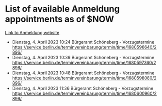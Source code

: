 # List of available Anmeldung appointments as of $NOW
[Link to Anmeldung website](https://service.berlin.de/terminvereinbarung/termin/tag.php?termin=1&anliegen[]=120686&dienstleisterlist=122210,122217,327316,122219,327312,122227,327314,122231,327346,122243,327348,122254,122252,329742,122260,329745,122262,329748,122271,327278,122273,327274,122277,327276,330436,122280,327294,122282,327290,122284,327292,122291,327270,122285,327266,122286,327264,122296,327268,150230,329760,122297,327286,122294,327284,122312,329763,122314,329775,122304,327330,122311,327334,122309,327332,317869,122281,327352,122279,329772,122283,122276,327324,122274,327326,122267,329766,122246,327318,122251,327320,122257,327322,122208,327298,122226,327300&herkunft=http%3A%2F%2Fservice.berlin.de%2Fdienstleistung%2F120686%2F)
- Dienstag, 4. April 2023 10:24 Bürgeramt Schöneberg - Vorzugstermine https://service.berlin.de/terminvereinbarung/termin/time/1680596640/2896/
- Dienstag, 4. April 2023 10:36 Bürgeramt Schöneberg - Vorzugstermine https://service.berlin.de/terminvereinbarung/termin/time/1680597360/2896/
- Dienstag, 4. April 2023 10:48 Bürgeramt Schöneberg - Vorzugstermine https://service.berlin.de/terminvereinbarung/termin/time/1680598080/2896/
- Dienstag, 4. April 2023 11:36 Bürgeramt Schöneberg - Vorzugstermine https://service.berlin.de/terminvereinbarung/termin/time/1680600960/2896/
